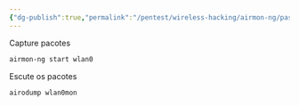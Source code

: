 ```yaml
---
{"dg-publish":true,"permalink":"/pentest/wireless-hacking/airmon-ng/passo-a-passo/","noteIcon":""}
---
```


Capture pacotes

```sh
airmon-ng start wlan0
```

Escute os pacotes

```sh
airodump wlan0mon
```
